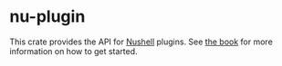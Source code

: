 # nu-plugin

This crate provides the API for [Nushell](https://nushell.sh/) plugins. See
[the book](https://www.nushell.sh/contributor-book/plugins.html) for more information on how to get
started.

